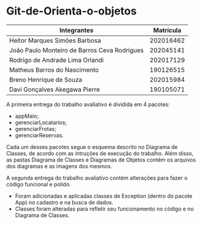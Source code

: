 # Git-de-Orienta-o-objetos



|Integrantes|Matrícula|
|--|--|
|Heitor Marques Simões Barbosa|202016462|
|João Paulo Monteiro de Barros Ceva Rodrigues|202045141|
|Rodrigo de Andrade Lima Orlandi|202017129|
|Matheus Barros do Nascimento|190126515|
|Breno Henrique de Souza|202015984|
|Davi Gonçalves Akegawa Pierre|190105071|

 

A primeira entrega do trabalho avaliativo é dividida em 4 pacotes:

- appMain;
- gerenciarLocatarios;
- gerenciarFrotas;
- gerenciarReservas.

Cada um desses pacotes segue o esquema descrito no Diagrama de Classes, de acordo com as intruções de execução do trabalho.
Além disso, as pastas Diagrama de Classes e Diagramas de Objetos contém os arquivos dos diagramas e as imagens dos mesmos.

A segunda entrega do trabalho avaliativo contém alterações para fazer o código funcional e polido.
- Foram adicionadas e aplicadas classes de Exception (dentro do pacote App) no cadastro e na busca de dados.
- Classes foram alteradas para refletir seu funcionamento no código e no Diagrama de Classes.
